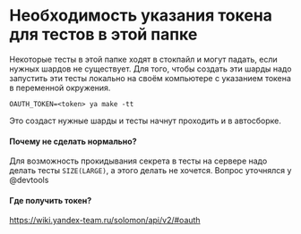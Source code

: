 # Необходимость указания токена для тестов в этой папке
Некоторые тесты в этой папке ходят в стокпайл и могут падать, если нужных шардов не существует. Для того, чтобы создать эти шарды надо запустить эти тесты локально на своём компьютере с указанием токена в переменной окружения.
```
OAUTH_TOKEN=<token> ya make -tt
```
Это создаст нужные шарды и тесты начнут проходить и в автосборке.

#### Почему не сделать нормально?
Для возможность прокидывания секрета в тесты на сервере надо делать тесты `SIZE(LARGE)`, а этого делать не хочется. Вопрос уточнялся у @devtools

#### Где получить токен?
https://wiki.yandex-team.ru/solomon/api/v2/#oauth
